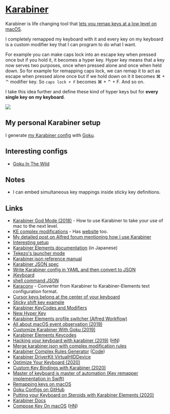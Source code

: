 # [Karabiner](https://github.com/tekezo/Karabiner-Elements)

Karabiner is life changing tool that [lets you remap keys at a low level on macOS](https://medium.com/@nikitavoloboev/karabiner-god-mode-7407a5ddc8f6).

I completely remapped my keyboard with it and every key on my keyboard is a custom modifier key that I can program to do what I want.

For example you can make caps lock into an escape key when pressed once but if you hold it, it becomes a hyper key. Hyper key means that a key now serves two purposes, once when pressed alone and once when held down. So for example for remapping caps lock, we can remap it to act as escape when pressed alone once but if we hold down on it it becomes ⌘ + ⌃ modifier key. So `caps lock + F` becomes ⌘ + ⌃ + F. And so on.

I take this idea further and define these kind of hyper keys but for **every single key on my keyboard**.

![](https://imgs.xkcd.com/comics/borrow_your_laptop_2x.png)

## My personal Karabiner setup

I generate [my Karabiner config](https://github.com/nikitavoloboev/dotfiles/blob/master/karabiner/karabiner.edn) with [Goku](https://github.com/yqrashawn/GokuRakuJoudo).

## Interesting configs

- [Goku In The Wild](https://github.com/yqrashawn/GokuRakuJoudo/blob/master/in-the-wild.md)

## Notes

- I can embed simultaneous key mappings inside sticky key definitions.

## Links

- [Karabiner God Mode (2018)](https://medium.com/@nikitavoloboev/karabiner-god-mode-7407a5ddc8f6) - How to use Karabiner to take your use of mac to the next level.
- [KE complex modifications](https://github.com/pqrs-org/KE-complex_modifications) - Has [website](https://pqrs.org/osx/karabiner/complex_modifications/) too.
- [My detailed post on Alfred forum mentioning how I use Karabiner](https://www.alfredforum.com/topic/10673-how-to-make-the-alfred-search-window-a-frontmost-app/?do=findComment&comment=57212)
- [Interesting setup](https://github.com/dunkarooftop/thought/blob/master/keymaps.org)
- [Karabiner Elements documentation](https://qiita.com/s-show/items/a1fd228b04801477729c) (in Japanese)
- [Tekezo's launcher mode](https://github.com/pqrs-org/KE-complex_modifications/blob/2348fb5ae3f0b04cea16b6b07ff6cf18e58885fb/docs/json/personal_tekezo_launcher_mode_v4.json)
- [Karabiner.json reference manual](https://pqrs.org/osx/karabiner/json.html)
- [Karabiner JSON spec](https://pqrs.org/osx/karabiner/json.html)
- [Write Karabiner config in YAML and then convert to JSON](https://github.com/15cm/dotfiles/tree/master/.config/karabiner)
- [jKeyboard](https://github.com/jhelvy/jKeyboard)
- [shell command JSON](https://pqrs.org/osx/karabiner/json.html#typical-complex_modifications-examples-open-alfred-when-escape-is-held-down)
- [Karaconv](https://github.com/durka/karaconv) - Converter from Karabiner to Karabiner-Elements text configuration format.
- [Cursor keys belong at the center of your keyboard](http://tonsky.me/blog/cursor-keys/)
- [Sticky shift key example](https://github.com/rcmdnk/KE-complex_modifications/blob/master/docs/json/sticky.json)
- [Karabiner KeyCodes and Modifiers](https://github.com/tekezo/Karabiner-Elements/issues/925)
- [New Hyper Key](https://josh.blog/2017/07/new-hyper-key)
- [Karabiner Elements profile switcher (Alfred Workflow)](https://github.com/awinecki/karabiner-elements-profile-switcher)
- [All about macOS event observation (2019)](https://docs.google.com/presentation/d/1nEaiPUduh1vjks0rDVRTcJaEULbSWWh1tVdG2HF_XSU/edit#slide=id.g5b38b1767c_0_2)
- [Customize Karabiner With Goku (2019)](https://johnlindquist.com/customize-karabiner-with-goku)
- [Karabiner Elements Keycodes](https://github.com/aerobounce/karabiner-elements-keycodes)
- [Hacking your keyboard with karabiner (2019)](https://blog.kaush.co/2019/12/25/hacking-your-keyboard/) ([HN](https://news.ycombinator.com/item?id=21891082))
- [Merge karabiner.json with complex modification rules](https://gist.github.com/narze/527ac6321c24cfde71bc3b30b7c078f3)
- [Karabiner Complex Rules Generator](https://genesy.github.io/karabiner-complex-rules-generator/) ([Code](https://github.com/genesy/karabiner-complex-rules-generator))
- [Karabiner DriverKit VirtualHIDDevice](https://github.com/pqrs-org/Karabiner-DriverKit-VirtualHIDDevice)
- [Optimize Your Keyboard (2020)](https://www.pscp.tv/w/1vOxworogovxB)
- [Custom Key Bindings with Karabiner (2020)](https://zacjones.io/custom-key-bindings)
- [Master of keyboard is master of automation (Key remapper implementation in Swift)](https://github.com/creasty/Keyboard)
- [Remapping keys on macOS](https://blog.codefront.net/2020/06/24/remapping-keys-on-macos)
- [Goku Configs on GitHub](https://github.com/search?l=&o=desc&q=extension%3A.edn+filename%3Akarabiner.edn&s=&type=Code)
- [Putting your Keyboard on Steroids with Karabiner Elements (2020)](https://dev.to/swyx/notes-on-karabiner-elements-from-john-lindquist-4cmo)
- [Karabiner Docs](https://karabiner-elements.pqrs.org/docs/)
- [Compose Key On macOS](https://github.com/Granitosaurus/macos-compose) ([HN](https://news.ycombinator.com/item?id=24553013))
